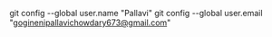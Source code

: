 git config --global user.name "Pallavi"
git config --global user.email "goginenipallavichowdary673@gmail.com"
